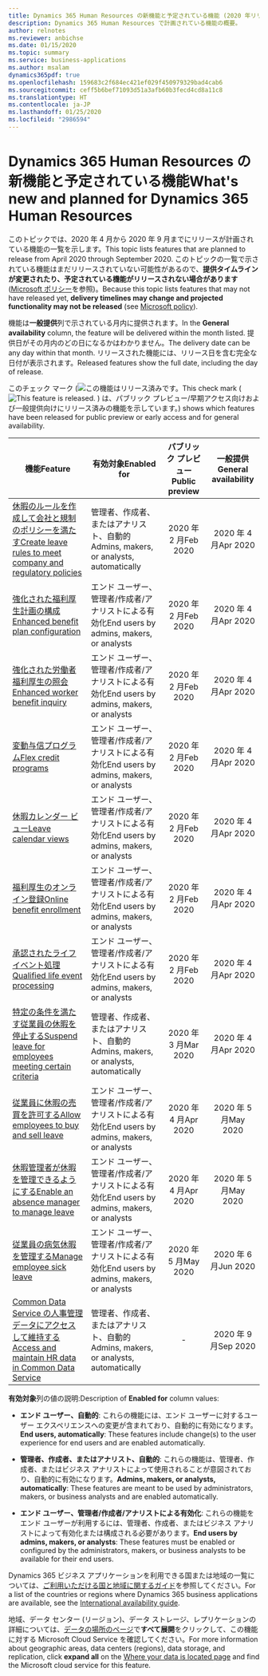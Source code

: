 ```yaml
---
title: Dynamics 365 Human Resources の新機能と予定されている機能 (2020 年リリース ウェーブ 1)
description: Dynamics 365 Human Resources で計画されている機能の概要。
author: relnotes
ms.reviewer: anbichse
ms.date: 01/15/2020
ms.topic: summary
ms.service: business-applications
ms.author: msalam
dynamics365pdf: true
ms.openlocfilehash: 159683c2f684ec421ef029f450979329bad4cab6
ms.sourcegitcommit: ceff5b6bef71093d51a3afb60b3fecd4cd8a11c8
ms.translationtype: HT
ms.contentlocale: ja-JP
ms.lasthandoff: 01/25/2020
ms.locfileid: "2986594"
---
```

# <a name="whats-new-and-planned-for-dynamics-365-human-resources"></a><span data-ttu-id="db38e-103">Dynamics 365 Human Resources の新機能と予定されている機能</span><span class="sxs-lookup"><span data-stu-id="db38e-103">What's new and planned for Dynamics 365 Human Resources</span></span>

<span data-ttu-id="db38e-104">このトピックでは、2020 年 4 月から 2020 年 9 月までにリリースが計画されている機能の一覧を示します。</span><span class="sxs-lookup"><span data-stu-id="db38e-104">This topic lists features that are planned to release from April 2020 through September 2020.</span></span> <span data-ttu-id="db38e-105">このトピックの一覧で示されている機能はまだリリースされていない可能性があるので、**提供タイムラインが変更されたり、予定されている機能がリリースされない場合があります** ([Microsoft ポリシー](https://go.microsoft.com/fwlink/p/?linkid=2007332)を参照)。</span><span class="sxs-lookup"><span data-stu-id="db38e-105">Because this topic lists features that may not have released yet, **delivery timelines may change and projected functionality may not be released** (see [Microsoft policy](https://go.microsoft.com/fwlink/p/?linkid=2007332)).</span></span>

<span data-ttu-id="db38e-106">機能は**一般提供**列で示されている月内に提供されます。</span><span class="sxs-lookup"><span data-stu-id="db38e-106">In the **General availability** column, the feature will be delivered within the month listed.</span></span> <span data-ttu-id="db38e-107">提供日がその月内のどの日になるかはわかりません。</span><span class="sxs-lookup"><span data-stu-id="db38e-107">The delivery date can be any day within that month.</span></span> <span data-ttu-id="db38e-108">リリースされた機能には、リリース日を含む完全な日付が表示されます。</span><span class="sxs-lookup"><span data-stu-id="db38e-108">Released features show the full date, including the day of release.</span></span>

<span data-ttu-id="db38e-109">このチェック マーク (![この機能はリリース済みです。](/dynamics365-release-plan/media/green-checkmark.png "この機能はリリース済みです。")</span><span class="sxs-lookup"><span data-stu-id="db38e-109">This check mark (![This feature is released.](/dynamics365-release-plan/media/green-checkmark.png "This feature is released.")</span></span> <span data-ttu-id="db38e-110">) は、パブリック プレビュー/早期アクセス向けおよび一般提供向けにリリース済みの機能を示しています。</span><span class="sxs-lookup"><span data-stu-id="db38e-110">) shows which features have been released for public preview or early access and for general availability.</span></span>

| <span data-ttu-id="db38e-111">機能</span><span class="sxs-lookup"><span data-stu-id="db38e-111">Feature</span></span>    | <span data-ttu-id="db38e-112">有効対象</span><span class="sxs-lookup"><span data-stu-id="db38e-112">Enabled for</span></span>    |  <span data-ttu-id="db38e-113">パブリック プレビュー</span><span class="sxs-lookup"><span data-stu-id="db38e-113">Public preview</span></span> |  <span data-ttu-id="db38e-114">一般提供</span><span class="sxs-lookup"><span data-stu-id="db38e-114">General availability</span></span> | 
| ---------- |---------------- | :---------------: |:--------------: |
 | [<span data-ttu-id="db38e-115">休暇のルールを作成して会社と規制のポリシーを満たす</span><span class="sxs-lookup"><span data-stu-id="db38e-115">Create leave rules to meet company and regulatory policies</span></span>](create-leave-rules-meet-company-regulatory-policies.md) | <span data-ttu-id="db38e-116">管理者、作成者、またはアナリスト、自動的</span><span class="sxs-lookup"><span data-stu-id="db38e-116">Admins, makers, or analysts, automatically</span></span> | <span data-ttu-id="db38e-117">2020 年 2 月</span><span class="sxs-lookup"><span data-stu-id="db38e-117">Feb 2020</span></span>|<span data-ttu-id="db38e-118">2020 年 4 月</span><span class="sxs-lookup"><span data-stu-id="db38e-118">Apr 2020</span></span> | 
 | [<span data-ttu-id="db38e-119">強化された福利厚生計画の構成</span><span class="sxs-lookup"><span data-stu-id="db38e-119">Enhanced benefit plan configuration</span></span>](enhanced-benefit-plan-configuration.md) | <span data-ttu-id="db38e-120">エンド ユーザー、管理者/作成者/アナリストによる有効化</span><span class="sxs-lookup"><span data-stu-id="db38e-120">End users by admins, makers, or analysts</span></span> | <span data-ttu-id="db38e-121">2020 年 2 月</span><span class="sxs-lookup"><span data-stu-id="db38e-121">Feb 2020</span></span>|<span data-ttu-id="db38e-122">2020 年 4 月</span><span class="sxs-lookup"><span data-stu-id="db38e-122">Apr 2020</span></span> | 
 | [<span data-ttu-id="db38e-123">強化された労働者福利厚生の照会</span><span class="sxs-lookup"><span data-stu-id="db38e-123">Enhanced worker benefit inquiry</span></span>](enhanced-worker-benefit-inquiry.md) | <span data-ttu-id="db38e-124">エンド ユーザー、管理者/作成者/アナリストによる有効化</span><span class="sxs-lookup"><span data-stu-id="db38e-124">End users by admins, makers, or analysts</span></span> | <span data-ttu-id="db38e-125">2020 年 2 月</span><span class="sxs-lookup"><span data-stu-id="db38e-125">Feb 2020</span></span>|<span data-ttu-id="db38e-126">2020 年 4 月</span><span class="sxs-lookup"><span data-stu-id="db38e-126">Apr 2020</span></span> | 
 | [<span data-ttu-id="db38e-127">変動与信プログラム</span><span class="sxs-lookup"><span data-stu-id="db38e-127">Flex credit programs</span></span>](flex-credit-programs.md) | <span data-ttu-id="db38e-128">エンド ユーザー、管理者/作成者/アナリストによる有効化</span><span class="sxs-lookup"><span data-stu-id="db38e-128">End users by admins, makers, or analysts</span></span> | <span data-ttu-id="db38e-129">2020 年 2 月</span><span class="sxs-lookup"><span data-stu-id="db38e-129">Feb 2020</span></span>|<span data-ttu-id="db38e-130">2020 年 4 月</span><span class="sxs-lookup"><span data-stu-id="db38e-130">Apr 2020</span></span> | 
 | [<span data-ttu-id="db38e-131">休暇カレンダー ビュー</span><span class="sxs-lookup"><span data-stu-id="db38e-131">Leave calendar views</span></span>](leave-calendar-views.md) | <span data-ttu-id="db38e-132">エンド ユーザー、管理者/作成者/アナリストによる有効化</span><span class="sxs-lookup"><span data-stu-id="db38e-132">End users by admins, makers, or analysts</span></span> | <span data-ttu-id="db38e-133">2020 年 2 月</span><span class="sxs-lookup"><span data-stu-id="db38e-133">Feb 2020</span></span>|<span data-ttu-id="db38e-134">2020 年 4 月</span><span class="sxs-lookup"><span data-stu-id="db38e-134">Apr 2020</span></span> | 
 | [<span data-ttu-id="db38e-135">福利厚生のオンライン登録</span><span class="sxs-lookup"><span data-stu-id="db38e-135">Online benefit enrollment</span></span>](online-benefit-enrollment.md) | <span data-ttu-id="db38e-136">エンド ユーザー、管理者/作成者/アナリストによる有効化</span><span class="sxs-lookup"><span data-stu-id="db38e-136">End users by admins, makers, or analysts</span></span> | <span data-ttu-id="db38e-137">2020 年 2 月</span><span class="sxs-lookup"><span data-stu-id="db38e-137">Feb 2020</span></span>|<span data-ttu-id="db38e-138">2020 年 4 月</span><span class="sxs-lookup"><span data-stu-id="db38e-138">Apr 2020</span></span> | 
 | [<span data-ttu-id="db38e-139">承認されたライフ イベント処理</span><span class="sxs-lookup"><span data-stu-id="db38e-139">Qualified life event processing</span></span>](qualified-life-event-processing.md) | <span data-ttu-id="db38e-140">エンド ユーザー、管理者/作成者/アナリストによる有効化</span><span class="sxs-lookup"><span data-stu-id="db38e-140">End users by admins, makers, or analysts</span></span> | <span data-ttu-id="db38e-141">2020 年 2 月</span><span class="sxs-lookup"><span data-stu-id="db38e-141">Feb 2020</span></span>|<span data-ttu-id="db38e-142">2020 年 4 月</span><span class="sxs-lookup"><span data-stu-id="db38e-142">Apr 2020</span></span> | 
 | [<span data-ttu-id="db38e-143">特定の条件を満たす従業員の休暇を停止する</span><span class="sxs-lookup"><span data-stu-id="db38e-143">Suspend leave for employees meeting certain criteria</span></span>](suspend-leave-employees-meeting-certain-criteria.md) | <span data-ttu-id="db38e-144">管理者、作成者、またはアナリスト、自動的</span><span class="sxs-lookup"><span data-stu-id="db38e-144">Admins, makers, or analysts, automatically</span></span> | <span data-ttu-id="db38e-145">2020 年 3 月</span><span class="sxs-lookup"><span data-stu-id="db38e-145">Mar 2020</span></span>|<span data-ttu-id="db38e-146">2020 年 4 月</span><span class="sxs-lookup"><span data-stu-id="db38e-146">Apr 2020</span></span> | 
 | [<span data-ttu-id="db38e-147">従業員に休暇の売買を許可する</span><span class="sxs-lookup"><span data-stu-id="db38e-147">Allow employees to buy and sell leave</span></span>](allow-employees-buy-sell-leave.md) | <span data-ttu-id="db38e-148">エンド ユーザー、管理者/作成者/アナリストによる有効化</span><span class="sxs-lookup"><span data-stu-id="db38e-148">End users by admins, makers, or analysts</span></span> | <span data-ttu-id="db38e-149">2020 年 4 月</span><span class="sxs-lookup"><span data-stu-id="db38e-149">Apr 2020</span></span>|<span data-ttu-id="db38e-150">2020 年 5 月</span><span class="sxs-lookup"><span data-stu-id="db38e-150">May 2020</span></span> | 
 | [<span data-ttu-id="db38e-151">休暇管理者が休暇を管理できるようにする</span><span class="sxs-lookup"><span data-stu-id="db38e-151">Enable an absence manager to manage leave</span></span>](enable-absence-manager-manage-leave.md) | <span data-ttu-id="db38e-152">エンド ユーザー、管理者/作成者/アナリストによる有効化</span><span class="sxs-lookup"><span data-stu-id="db38e-152">End users by admins, makers, or analysts</span></span> | <span data-ttu-id="db38e-153">2020 年 4 月</span><span class="sxs-lookup"><span data-stu-id="db38e-153">Apr 2020</span></span>|<span data-ttu-id="db38e-154">2020 年 5 月</span><span class="sxs-lookup"><span data-stu-id="db38e-154">May 2020</span></span> | 
 | [<span data-ttu-id="db38e-155">従業員の病気休暇を管理する</span><span class="sxs-lookup"><span data-stu-id="db38e-155">Manage employee sick leave</span></span>](manage-employee-sick-leave.md) | <span data-ttu-id="db38e-156">エンド ユーザー、管理者/作成者/アナリストによる有効化</span><span class="sxs-lookup"><span data-stu-id="db38e-156">End users by admins, makers, or analysts</span></span> | <span data-ttu-id="db38e-157">2020 年 5 月</span><span class="sxs-lookup"><span data-stu-id="db38e-157">May 2020</span></span>|<span data-ttu-id="db38e-158">2020 年 6 月</span><span class="sxs-lookup"><span data-stu-id="db38e-158">Jun 2020</span></span> | 
 | [<span data-ttu-id="db38e-159">Common Data Service の人事管理データにアクセスして維持する</span><span class="sxs-lookup"><span data-stu-id="db38e-159">Access and maintain HR data in Common Data Service</span></span>](access-maintain-hr-data-common-data-service.md) | <span data-ttu-id="db38e-160">管理者、作成者、またはアナリスト、自動的</span><span class="sxs-lookup"><span data-stu-id="db38e-160">Admins, makers, or analysts, automatically</span></span> | -|<span data-ttu-id="db38e-161">2020 年 9 月</span><span class="sxs-lookup"><span data-stu-id="db38e-161">Sep 2020</span></span> | 

<span data-ttu-id="db38e-162">**有効対象**列の値の説明:</span><span class="sxs-lookup"><span data-stu-id="db38e-162">Description of **Enabled for** column values:</span></span>

- <span data-ttu-id="db38e-163">**エンド ユーザー、自動的**: これらの機能には、エンド ユーザーに対するユーザー エクスペリエンスへの変更が含まれており、自動的に有効になります。</span><span class="sxs-lookup"><span data-stu-id="db38e-163">**End users, automatically**: These features include change(s) to the user experience for end users and are enabled automatically.</span></span>

- <span data-ttu-id="db38e-164">**管理者、作成者、またはアナリスト、自動的**: これらの機能は、管理者、作成者、またはビジネス アナリストによって使用されることが意図されており、自動的に有効になります。</span><span class="sxs-lookup"><span data-stu-id="db38e-164">**Admins, makers, or analysts, automatically**: These features are meant to be used by administrators, makers, or business analysts and are enabled automatically.</span></span>

- <span data-ttu-id="db38e-165">**エンド ユーザー、管理者/作成者/アナリストによる有効化**: これらの機能をエンド ユーザーが利用するには、管理者、作成者、またはビジネス アナリストによって有効化または構成される必要があります。</span><span class="sxs-lookup"><span data-stu-id="db38e-165">**End users by admins, makers, or analysts**: These features must be enabled or configured by the administrators, makers, or business analysts to be available for their end users.</span></span>


<span data-ttu-id="db38e-166">Dynamics 365 ビジネス アプリケーションを利用できる国または地域の一覧については、[ご利用いただける国と地域に関するガイド](https://aka.ms/dynamics_365_international_availability_deck)を参照してください。</span><span class="sxs-lookup"><span data-stu-id="db38e-166">For a list of the countries or regions where Dynamics 365 business applications are available, see the [International availability guide](https://aka.ms/dynamics_365_international_availability_deck).</span></span> 

<span data-ttu-id="db38e-167">地域、データ センター (リージョン)、データ ストレージ、レプリケーションの詳細については、[データの場所のページ](https://www.microsoft.com/trust-center/privacy/data-location)で**すべて展開**をクリックして、この機能に対する Microsoft Cloud Service を確認してください。</span><span class="sxs-lookup"><span data-stu-id="db38e-167">For more information about geographic areas, data centers (regions), data storage, and replication, click **expand all** on the [Where your data is located page](https://www.microsoft.com/trust-center/privacy/data-location) and find the Microsoft cloud service for this feature.</span></span> 